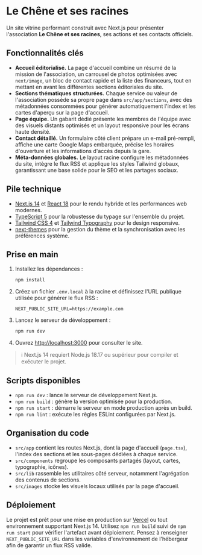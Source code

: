# Le Chêne et ses racines

Un site vitrine performant construit avec Next.js pour présenter l'association **Le Chêne et ses racines**, ses actions et ses contacts officiels.

## Fonctionnalités clés
- **Accueil éditorialisé.** La page d'accueil combine un résumé de la mission de l'association, un carrousel de photos optimisées avec `next/image`, un bloc de contact rapide et la liste des financeurs, tout en mettant en avant les différentes sections éditoriales du site.
- **Sections thématiques structurées.** Chaque service ou valeur de l'association possède sa propre page dans `src/app/sections`, avec des métadonnées consommées pour générer automatiquement l'index et les cartes d'aperçu sur la page d'accueil.
- **Page équipe.** Un gabarit dédié présente les membres de l'équipe avec des visuels distants optimisés et un layout responsive pour les écrans haute densité.
- **Contact détaillé.** Un formulaire côté client prépare un e-mail pré-rempli, affiche une carte Google Maps embarquée, précise les horaires d'ouverture et les informations d'accès depuis la gare.
- **Méta-données globales.** Le layout racine configure les métadonnées du site, intègre le flux RSS et applique les styles Tailwind globaux, garantissant une base solide pour le SEO et les partages sociaux.

## Pile technique
- [Next.js 14](https://nextjs.org/) et [React 18](https://react.dev/) pour le rendu hybride et les performances web modernes.
- [TypeScript 5](https://www.typescriptlang.org/) pour la robustesse du typage sur l'ensemble du projet.
- [Tailwind CSS 4](https://tailwindcss.com/) et [Tailwind Typography](https://tailwindcss.com/docs/typography-plugin) pour le design responsive.
- [next-themes](https://github.com/pacocoursey/next-themes) pour la gestion du thème et la synchronisation avec les préférences système.

## Prise en main
1. Installez les dépendances :
   ```bash
   npm install
   ```
2. Créez un fichier `.env.local` à la racine et définissez l'URL publique utilisée pour générer le flux RSS :
   ```env
   NEXT_PUBLIC_SITE_URL=https://example.com
   ```
3. Lancez le serveur de développement :
   ```bash
   npm run dev
   ```
4. Ouvrez [http://localhost:3000](http://localhost:3000) pour consulter le site.

> ℹ️ Next.js 14 requiert Node.js 18.17 ou supérieur pour compiler et exécuter le projet.

## Scripts disponibles
- `npm run dev` : lance le serveur de développement Next.js.
- `npm run build` : génère la version optimisée pour la production.
- `npm run start` : démarre le serveur en mode production après un build.
- `npm run lint` : exécute les règles ESLint configurées par Next.js.

## Organisation du code
- `src/app` contient les routes Next.js, dont la page d'accueil (`page.tsx`), l'index des sections et les sous-pages dédiées à chaque service.
- `src/components` regroupe les composants partagés (layout, cartes, typographie, icônes).
- `src/lib` rassemble les utilitaires côté serveur, notamment l'agrégation des contenus de sections.
- `src/images` stocke les visuels locaux utilisés par la page d'accueil.

## Déploiement
Le projet est prêt pour une mise en production sur [Vercel](https://vercel.com/) ou tout environnement supportant Next.js 14. Utilisez `npm run build` suivi de `npm run start` pour vérifier l'artefact avant déploiement. Pensez à renseigner `NEXT_PUBLIC_SITE_URL` dans les variables d'environnement de l'hébergeur afin de garantir un flux RSS valide.
